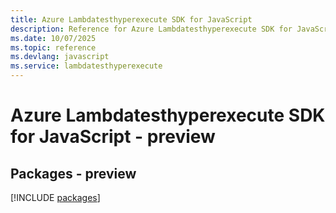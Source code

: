```yaml
---
title: Azure Lambdatesthyperexecute SDK for JavaScript
description: Reference for Azure Lambdatesthyperexecute SDK for JavaScript
ms.date: 10/07/2025
ms.topic: reference
ms.devlang: javascript
ms.service: lambdatesthyperexecute
---
```

# Azure Lambdatesthyperexecute SDK for JavaScript - preview
## Packages - preview
[!INCLUDE [packages](lambdatesthyperexecute-index.md)]